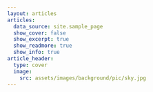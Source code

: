 ```yaml
---
layout: articles
articles:
  data_source: site.sample_page
  show_cover: false
  show_excerpt: true
  show_readmore: true
  show_info: true
article_header:
  type: cover
  image:
    src: assets/images/background/pic/sky.jpg
---
```

